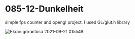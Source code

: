 # 085-12-Dunkelheit
simple fps counter and opengl project.
I used GL/glut.h library




![Ekran görüntüsü 2021-09-21 015548](https://user-images.githubusercontent.com/66999194/134087191-2c5795c2-10ac-4198-93b8-ec8e20a79fda.png)
